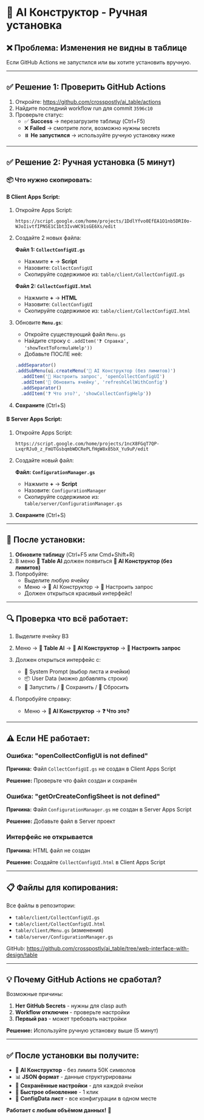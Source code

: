 # 🎯 AI Конструктор - Ручная установка

## ❌ Проблема: Изменения не видны в таблице

Если GitHub Actions не запустился или вы хотите установить вручную.

---

## ✅ Решение 1: Проверить GitHub Actions

1. Откройте: https://github.com/crosspostly/ai_table/actions
2. Найдите последний workflow run для commit `3596c10`
3. Проверьте статус:
   - ✅ **Success** → перезагрузите таблицу (Ctrl+F5)
   - ❌ **Failed** → смотрите логи, возможно нужны secrets
   - ⏸️ **Не запустился** → используйте ручную установку ниже

---

## ✅ Решение 2: Ручная установка (5 минут)

### 📦 Что нужно скопировать:

#### **В Client Apps Script:**

1. Откройте Apps Script:
   ```
   https://script.google.com/home/projects/1DdlYfvo0EfEA1O1nb5DRI0o-WJoIivtfIPNSE1C1bt3IvvWC91sGE6Xs/edit
   ```

2. Создайте 2 новых файла:

   **Файл 1: `CollectConfigUI.gs`**
   - Нажмите **+** → **Script**
   - Назовите: `CollectConfigUI`
   - Скопируйте содержимое из: `table/client/CollectConfigUI.gs`

   **Файл 2: `CollectConfigUI.html`**
   - Нажмите **+** → **HTML**
   - Назовите: `CollectConfigUI`
   - Скопируйте содержимое из: `table/client/CollectConfigUI.html`

3. Обновите **`Menu.gs`**:
   - Откройте существующий файл `Menu.gs`
   - Найдите строку с `.addItem('❓ Справка', 'showTextToFormulaHelp'))`
   - Добавьте ПОСЛЕ неё:
   
   ```javascript
   .addSeparator()
   .addSubMenu(ui.createMenu('🎯 AI Конструктор (без лимитов)')
     .addItem('🎯 Настроить запрос', 'openCollectConfigUI')
     .addItem('🔄 Обновить ячейку', 'refreshCellWithConfig')
     .addSeparator()
     .addItem('❓ Что это?', 'showCollectConfigHelp'))
   ```

4. **Сохраните** (Ctrl+S)

#### **В Server Apps Script:**

1. Откройте Apps Script:
   ```
   https://script.google.com/home/projects/1ncX8FGqT7QP-LxqrRJu0_z_FmUTGsbqmbWDCRePLfHgW8x85bX_Yu9uP/edit
   ```

2. Создайте новый файл:

   **Файл: `ConfigurationManager.gs`**
   - Нажмите **+** → **Script**
   - Назовите: `ConfigurationManager`
   - Скопируйте содержимое из: `table/server/ConfigurationManager.gs`

3. **Сохраните** (Ctrl+S)

---

## 🔄 После установки:

1. **Обновите таблицу** (Ctrl+F5 или Cmd+Shift+R)
2. В меню **🤖 Table AI** должен появиться **🎯 AI Конструктор (без лимитов)**
3. Попробуйте:
   - Выделите любую ячейку
   - Меню → 🎯 AI Конструктор → 🎯 Настроить запрос
   - Должен открыться красивый интерфейс!

---

## 🔍 Проверка что всё работает:

1. Выделите ячейку B3
2. Меню → **🤖 Table AI** → **🎯 AI Конструктор** → **🎯 Настроить запрос**
3. Должен открыться интерфейс с:
   - 📍 System Prompt (выбор листа и ячейки)
   - 📦 User Data (можно добавлять строки)
   - 🚀 Запустить / 💾 Сохранить / 🔄 Сбросить

4. Попробуйте справку:
   - Меню → **🎯 AI Конструктор** → **❓ Что это?**

---

## ⚠️ Если НЕ работает:

### Ошибка: "openCollectConfigUI is not defined"

**Причина:** Файл `CollectConfigUI.gs` не создан в Client Apps Script

**Решение:** Проверьте что файл создан и сохранён

### Ошибка: "getOrCreateConfigSheet is not defined"

**Причина:** Файл `ConfigurationManager.gs` не создан в Server Apps Script

**Решение:** Добавьте файл в Server проект

### Интерфейс не открывается

**Причина:** HTML файл не создан

**Решение:** Создайте `CollectConfigUI.html` в Client Apps Script

---

## 📋 Файлы для копирования:

Все файлы в репозитории:
- `table/client/CollectConfigUI.gs`
- `table/client/CollectConfigUI.html`
- `table/client/Menu.gs` (изменения)
- `table/server/ConfigurationManager.gs`

GitHub: https://github.com/crosspostly/ai_table/tree/web-interface-with-design/table

---

## 💡 Почему GitHub Actions не сработал?

Возможные причины:
1. **Нет GitHub Secrets** - нужны для clasp auth
2. **Workflow отключен** - проверьте настройки
3. **Первый раз** - может требовать настройки

**Решение:** Используйте ручную установку выше (5 минут)

---

## ✅ После установки вы получите:

- 🎯 **AI Конструктор** - без лимита 50К символов
- 📊 **JSON формат** - данные структурированы
- 💾 **Сохранённые настройки** - для каждой ячейки
- 🔄 **Быстрое обновление** - 1 клик
- 📁 **ConfigData лист** - все конфигурации в одном месте

**Работает с любым объёмом данных!** 🚀
